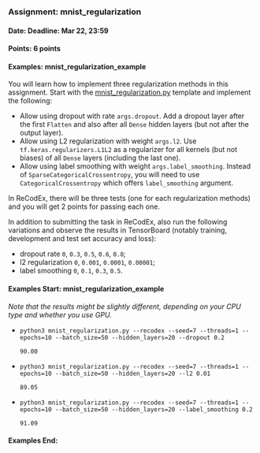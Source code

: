 ### Assignment: mnist_regularization
#### Date: Deadline: Mar 22, 23:59
#### Points: 6 points
#### Examples: mnist_regularization_example

You will learn how to implement three regularization methods in this assignment.
Start with the
[mnist_regularization.py](https://github.com/ufal/npfl114/tree/past-1920/labs/03/mnist_regularization.py)
template and implement the following:
- Allow using dropout with rate `args.dropout`. Add a dropout layer after the
  first `Flatten` and also after all `Dense` hidden layers (but not after the
  output layer).
- Allow using L2 regularization with weight `args.l2`. Use
  `tf.keras.regularizers.L1L2` as a regularizer for all kernels (but not
  biases) of all `Dense` layers (including the last one).
- Allow using label smoothing with weight `args.label_smoothing`. Instead
  of `SparseCategoricalCrossentropy`, you will need to use
  `CategoricalCrossentropy` which offers `label_smoothing` argument.

In ReCodEx, there will be three tests (one for each regularization methods) and
you will get 2 points for passing each one.

In addition to submitting the task in ReCodEx, also run the following
variations and observe the results in TensorBoard (notably training, development
and test set accuracy and loss):
- dropout rate `0`, `0.3`, `0.5`, `0.6`, `0.8`;
- l2 regularization `0`, `0.001`, `0.0001`, `0.00001`;
- label smoothing `0`, `0.1`, `0.3`, `0.5`.

#### Examples Start: mnist_regularization_example
_Note that the results might be slightly different, depending on your CPU type and whether you use GPU._

- `python3 mnist_regularization.py --recodex --seed=7 --threads=1 --epochs=10 --batch_size=50 --hidden_layers=20 --dropout 0.2`
  ```
  90.00
  ```
- `python3 mnist_regularization.py --recodex --seed=7 --threads=1 --epochs=10 --batch_size=50 --hidden_layers=20 --l2 0.01`
  ```
  89.05
  ```
- `python3 mnist_regularization.py --recodex --seed=7 --threads=1 --epochs=10 --batch_size=50 --hidden_layers=20 --label_smoothing 0.2`
  ```
  91.09
  ```
#### Examples End:
